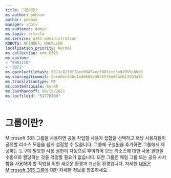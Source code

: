 ```yaml
---
title: 그룹이란?
ms.author: pebaum
author: pebaum
manager: scotv
ms.audience: Admin
ms.topic: article
ms.service: o365-administration
ROBOTS: NOINDEX, NOFOLLOW
localization_priority: Normal
ms.collection: Adm_O365
ms.custom:
- "9001110"
- "3071"
ms.openlocfilehash: 9011c8219f7aec09454ecf08fc1c5ad2959e89a3
ms.sourcegitcommit: 8bc60ec34bc1e40685e3976576e04a2623f63a7c
ms.translationtype: MT
ms.contentlocale: ko-KR
ms.lasthandoff: 04/15/2021
ms.locfileid: "51770709"
---
```

# <a name="what-are-groups"></a>그룹이란?

Microsoft 365 그룹을 사용하면 공동 작업할 사용자 집합을 선택하고 해당 사용자들이 공유할 리소스 모음을 쉽게 설정할 수 있습니다. 그룹에 구성원을 추가하면 그룹에서 제공하는 도구에 필요한 사용 권한이 자동으로 부여되어 모든 리소스에 대한 사용 권한을 수동으로 할당하는 것을 걱정할 필요가 없습니다. 또한 그룹은 메일 그룹 또는 공유 사서함을 사용하여 할 작업을 위한 새로운 환경과 개선된 환경입니다.  자세한 [내용은 Microsoft 365 그룹에](https://support.office.com/article/b565caa1-5c40-40ef-9915-60fdb2d97fa2) 대한 자세한 정보를 참조하세요. 